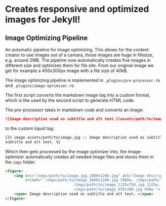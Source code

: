 # Creates responsive and optimized images for Jekyll!

## Image Optimizing Pipeline

An automatic pipeline for image optimizing. This allows for the content creator to use images out of a
camara, those images are huge in filesize, e.g. around 2MB. The pipeline now automatically creates five images in
different size and optimizes them for file site. From our original image we get for example a 450x300px image with a
file size of 40kB.

The image optimizing pipeline is implemented in `_plugins/pre-processor.rb` and `_plugins/image-optimizer.rb`.

The first script converts the markdown image tag into a custom format, which is the used by the second script to
generate HTML code.

The pre-processor takes in markdown code and converts an image:

```markdown
![Image description used as subtitle and alt text.](assets/path/to/image.jpg)
```

to the custom liquid tag:

```markdown
{{% image assets/path/to/image.jpg :: Image description used as subtitle and alt text. :: Image description used as
subtitle and alt text. %}
```

Which then gets processed by the image optimizer into, the image-optimizer automatically creates all needed image files
and stores them in the `imgs` folder.

```html
<figure>
    <img src="/imgs/path/to/image.jpg_1800x1200.jpg" alt="Image description used as subtitle and alt text."
         srcset=" /imgs/path/to/image_1800x1200.jpg 1800w, /imgs/path/to/image_1200x800.jpg 1200w,
                               /imgs/path/to/image_1125x750.jpg 1125w,  /imgs/path/to/image_600x400.jpg 600w,
                               /imgs/path/to/image_450x300.jpg 450w ">
    <span> Image description used as subtitle and alt text. </span>
</figure>
```